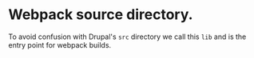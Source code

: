 # Webpack source directory.

To avoid confusion with Drupal's `src` directory we call this `lib` and is
the entry point for webpack builds.
